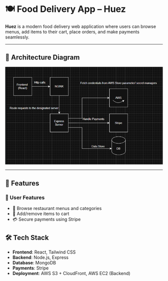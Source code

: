 # 🍽️ Food Delivery App – Huez

**Huez** is a modern food delivery web application where users can browse menus, add items to their cart, place orders, and make payments seamlessly.

---

## 🧠 Architecture Diagram

![Architecture Diagram](./assets/architecture.png)

---

## 🌟 Features

### 👥 User Features

- 🍱 Browse restaurant menus and categories
- 🛒 Add/remove items to cart
- 💳 Secure payments using Stripe

## 🛠 Tech Stack

- **Frontend**: React, Tailwind CSS
- **Backend**: Node.js, Express
- **Database**: MongoDB
- **Payments**: Stripe
- **Deployment**: AWS S3 + CloudFront, AWS EC2 (Backend)
